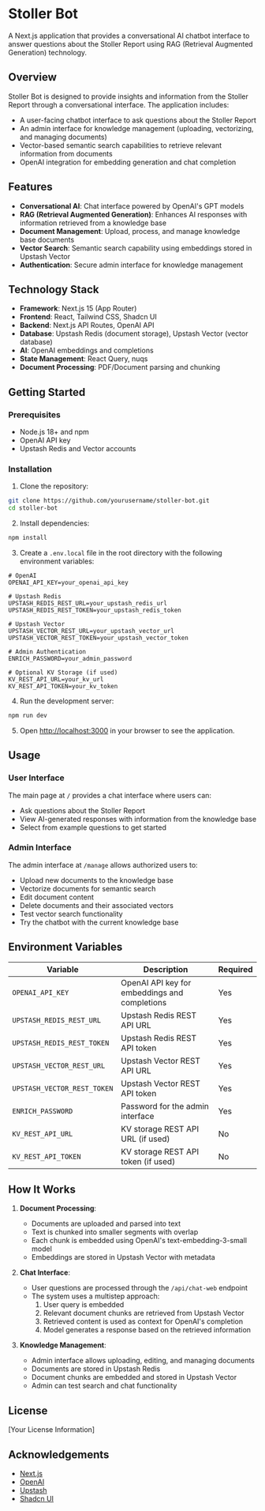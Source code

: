 # Stoller Bot

A Next.js application that provides a conversational AI chatbot interface to answer questions about the Stoller Report using RAG (Retrieval Augmented Generation) technology.

## Overview

Stoller Bot is designed to provide insights and information from the Stoller Report through a conversational interface. The application includes:

- A user-facing chatbot interface to ask questions about the Stoller Report
- An admin interface for knowledge management (uploading, vectorizing, and managing documents)
- Vector-based semantic search capabilities to retrieve relevant information from documents
- OpenAI integration for embedding generation and chat completion

## Features

- **Conversational AI**: Chat interface powered by OpenAI's GPT models
- **RAG (Retrieval Augmented Generation)**: Enhances AI responses with information retrieved from a knowledge base
- **Document Management**: Upload, process, and manage knowledge base documents
- **Vector Search**: Semantic search capability using embeddings stored in Upstash Vector
- **Authentication**: Secure admin interface for knowledge management

## Technology Stack

- **Framework**: Next.js 15 (App Router)
- **Frontend**: React, Tailwind CSS, Shadcn UI
- **Backend**: Next.js API Routes, OpenAI API
- **Database**: Upstash Redis (document storage), Upstash Vector (vector database)
- **AI**: OpenAI embeddings and completions
- **State Management**: React Query, nuqs
- **Document Processing**: PDF/Document parsing and chunking

## Getting Started

### Prerequisites

- Node.js 18+ and npm
- OpenAI API key
- Upstash Redis and Vector accounts

### Installation

1. Clone the repository:
```bash
git clone https://github.com/yourusername/stoller-bot.git
cd stoller-bot
```

2. Install dependencies:
```bash
npm install
```

3. Create a `.env.local` file in the root directory with the following environment variables:

```
# OpenAI
OPENAI_API_KEY=your_openai_api_key

# Upstash Redis
UPSTASH_REDIS_REST_URL=your_upstash_redis_url
UPSTASH_REDIS_REST_TOKEN=your_upstash_redis_token

# Upstash Vector
UPSTASH_VECTOR_REST_URL=your_upstash_vector_url
UPSTASH_VECTOR_REST_TOKEN=your_upstash_vector_token

# Admin Authentication
ENRICH_PASSWORD=your_admin_password

# Optional KV Storage (if used)
KV_REST_API_URL=your_kv_url
KV_REST_API_TOKEN=your_kv_token
```

4. Run the development server:
```bash
npm run dev
```

5. Open [http://localhost:3000](http://localhost:3000) in your browser to see the application.

## Usage

### User Interface

The main page at `/` provides a chat interface where users can:
- Ask questions about the Stoller Report
- View AI-generated responses with information from the knowledge base
- Select from example questions to get started

### Admin Interface

The admin interface at `/manage` allows authorized users to:
- Upload new documents to the knowledge base
- Vectorize documents for semantic search
- Edit document content
- Delete documents and their associated vectors
- Test vector search functionality
- Try the chatbot with the current knowledge base

## Environment Variables

| Variable | Description | Required |
|----------|-------------|----------|
| `OPENAI_API_KEY` | OpenAI API key for embeddings and completions | Yes |
| `UPSTASH_REDIS_REST_URL` | Upstash Redis REST API URL | Yes |
| `UPSTASH_REDIS_REST_TOKEN` | Upstash Redis REST API token | Yes |
| `UPSTASH_VECTOR_REST_URL` | Upstash Vector REST API URL | Yes |
| `UPSTASH_VECTOR_REST_TOKEN` | Upstash Vector REST API token | Yes |
| `ENRICH_PASSWORD` | Password for the admin interface | Yes |
| `KV_REST_API_URL` | KV storage REST API URL (if used) | No |
| `KV_REST_API_TOKEN` | KV storage REST API token (if used) | No |

## How It Works

1. **Document Processing**:
   - Documents are uploaded and parsed into text
   - Text is chunked into smaller segments with overlap
   - Each chunk is embedded using OpenAI's text-embedding-3-small model
   - Embeddings are stored in Upstash Vector with metadata

2. **Chat Interface**:
   - User questions are processed through the `/api/chat-web` endpoint
   - The system uses a multistep approach:
     1. User query is embedded
     2. Relevant document chunks are retrieved from Upstash Vector
     3. Retrieved content is used as context for OpenAI's completion
     4. Model generates a response based on the retrieved information

3. **Knowledge Management**:
   - Admin interface allows uploading, editing, and managing documents
   - Documents are stored in Upstash Redis
   - Document chunks are embedded and stored in Upstash Vector
   - Admin can test search and chat functionality

## License

[Your License Information]

## Acknowledgements

- [Next.js](https://nextjs.org/)
- [OpenAI](https://openai.com/)
- [Upstash](https://upstash.com/)
- [Shadcn UI](https://ui.shadcn.com/)
